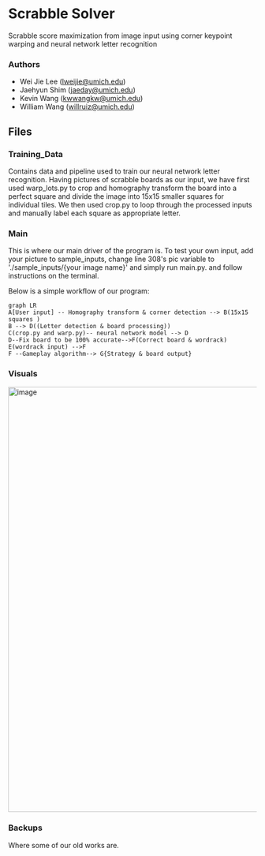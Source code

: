 # Scrabble Solver

Scrabble score maximization from image input using corner keypoint warping and neural network letter recognition

### Authors

 - Wei Jie Lee (lweijie@umich.edu)
 - Jaehyun Shim (jaeday@umich.edu)
 - Kevin Wang (kwwangkw@umich.edu)
 - William Wang (willruiz@umich.edu)


## Files



### Training_Data

Contains data and pipeline used to train our neural network letter recognition. Having pictures of scrabble boards as our input, we have first used warp_lots.py to crop and homography transform the board into a perfect square and divide the image into 15x15 smaller squares for individual tiles. We then used crop.py to loop through the processed inputs and manually label each square as appropriate letter.

### Main

This is where our main driver of the program is. To test your own input, add your picture to sample_inputs, change line 308's pic variable to './sample_inputs/{your image name}' and simply run main.py. and follow instructions on the terminal.

Below is a simple workflow of our program:

```mermaid
graph LR
A[User input] -- Homography transform & corner detection --> B(15x15 squares )
B --> D((Letter detection & board processing))
C(crop.py and warp.py)-- neural network model --> D
D--Fix board to be 100% accurate-->F(Correct board & wordrack)
E(wordrack input) -->F
F --Gameplay algorithm--> G{Strategy & board output}
```

### Visuals
<img width="862" alt="image" src="https://user-images.githubusercontent.com/43936507/165176898-0c13dfaa-d2e2-445b-8f59-6dd527fd26de.png">

### Backups

Where some of our old works are.
